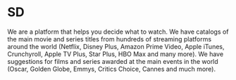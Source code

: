 # SD

We are a platform that helps you decide what to watch.
We have catalogs of the main movie and series titles from hundreds of streaming platforms around the world (Netflix, Disney Plus, Amazon Prime Video, Apple iTunes, Crunchyroll, Apple TV Plus, Star Plus, HBO Max and many more).
We have suggestions for films and series awarded at the main events in the world (Oscar, Golden Globe, Emmys, Critics Choice, Cannes and much more).
